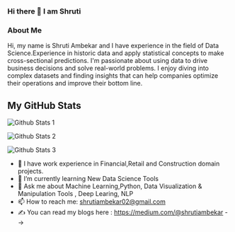 ### Hi there 👋 I am Shruti 

### About Me

Hi, my name is Shruti Ambekar and I have  experience in the field of Data Science.Experience in historic data and apply statistical concepts to make cross-sectional predictions. I'm passionate about using data to drive business decisions and solve real-world problems. I enjoy diving into complex datasets and finding insights that can help companies optimize their operations and improve their bottom line. 


## My GitHub Stats

![Github Stats 1](https://github-readme-streak-stats.herokuapp.com/?user=shruti-222)

![Github Stats 2](https://github-readme-stats.vercel.app/api/top-langs/?username=shruti-222)

![Github Stats 3](https://github-readme-stats.vercel.app/api?username=shruti-222)

- 🔭 I have work experience in Financial,Retail and Construction domain projects.
- 🌱 I’m currently learning New Data Science Tools
- 💬 Ask me about Machine Learning,Python, Data Visualization & Manipulation Tools , Deep Learing, NLP
- 📫 How to reach me: shrutiambekar02@gmail.com
- ✍ You can read my blogs here : https://medium.com/@shrutiambekar
-->


<!--
**shruti-222/shruti-222** is a ✨ _special_ ✨ repository because its `README.md` (this file) appears on your GitHub profile.

Here are some ideas to get you started:

- 🔭 I’m currently working on ...
- 🌱 I’m currently learning ...
- 👯 I’m looking to collaborate on ...
- 🤔 I’m looking for help with ...
- 💬 Ask me about ...
- 📫 How to reach me: ...
- 😄 Pronouns: ...
- ⚡ Fun fact: ...
-->
